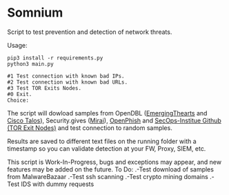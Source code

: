 # Somnium
Script to test prevention and detection of network threats.

Usage:
```
pip3 install -r requirements.py
python3 main.py
```

```
#1 Test connection with known bad IPs.
#2 Test connection with known bad URLs.
#3 Test TOR Exits Nodes.
#0 Exit.
Choice:
```

The script will dowload samples from OpenDBL ([EmergingThearts](http://opendbl.net/lists/etknown.list) and [Cisco Talos](http://opendbl.net/lists/talos.list)), Security.gives ([Mirai](https://mirai.security.gives/data/ip_list.txt)), [OpenPhish](https://openphish.com/feed.txt) and [SecOps-Institue Github (TOR Exit Nodes)](https://raw.githubusercontent.com/SecOps-Institute/Tor-IP-Addresses/master/tor-exit-nodes.lst) and test connection to random samples.

Results are saved to different text files on the running folder with a timestamp so you can validate detection at your FW, Proxy, SIEM, etc.

This script is Work-In-Progress, bugs and exceptions may appear, and new features may be added on the future.
To Do:
.-Test download of samples from MalwareBazaar
.-Test ssh scanning
.-Test crypto mining domains
.-Test IDS with dummy requests

